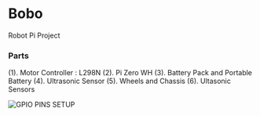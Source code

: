 # Bobo
Robot Pi Project

### Parts
(1). Motor Controller : L298N
(2). Pi Zero WH
(3). Battery Pack and Portable Battery
(4). Ultrasonic Sensor
(5). Wheels and Chassis 
(6). Ultasonic Sensors

![GPIO PINS SETUP](https://pi4j.com/1.2/images/j8header-3b-plus.png)